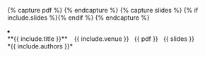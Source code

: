 {% capture pdf %} <a href="{{ include.pdf }}" aria-label="PDF" title="PDF"><i class="fa fa-file-pdf-o"></i></a> {% endcapture %}
{% capture slides %} {% if include.slides %}<a href="{{ include.slides }}" aria-label="Slides" title="Slides"><i class="fa fa-file-powerpoint-o"></i></a>{% endif %} {% endcapture %}
<li>
<div class="h3 mb-1 mt-4 subtitle" markdown="1">
**{{ include.title }}** &ensp; <span class="h5">{{ include.venue }}</span> &nbsp; {{ pdf }} &nbsp; {{ slides }}
</div>
<div class="mt-1" markdown="1">
*{{ include.authors }}*
</div>
</li>
